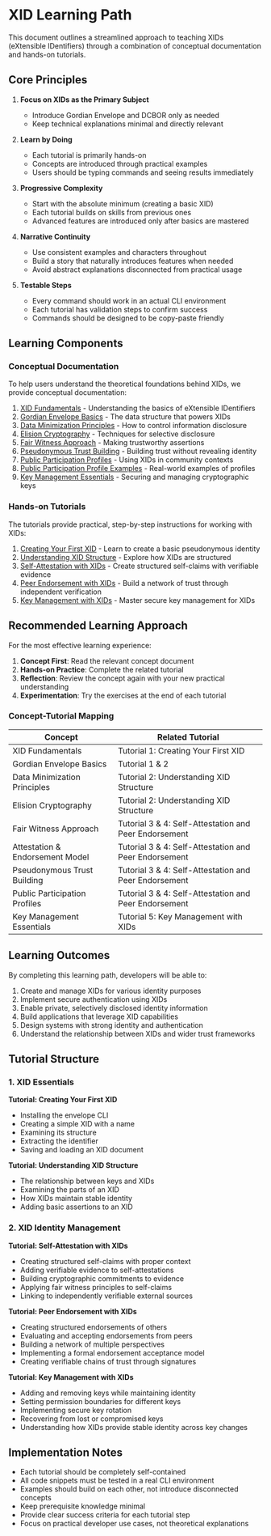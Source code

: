 # XID Learning Path

This document outlines a streamlined approach to teaching XIDs (eXtensible IDentifiers) through a combination of conceptual documentation and hands-on tutorials.

## Core Principles

1. **Focus on XIDs as the Primary Subject**
   - Introduce Gordian Envelope and DCBOR only as needed
   - Keep technical explanations minimal and directly relevant

2. **Learn by Doing**
   - Each tutorial is primarily hands-on
   - Concepts are introduced through practical examples
   - Users should be typing commands and seeing results immediately

3. **Progressive Complexity**
   - Start with the absolute minimum (creating a basic XID)
   - Each tutorial builds on skills from previous ones
   - Advanced features are introduced only after basics are mastered

4. **Narrative Continuity**
   - Use consistent examples and characters throughout
   - Build a story that naturally introduces features when needed
   - Avoid abstract explanations disconnected from practical usage

5. **Testable Steps**
   - Every command should work in an actual CLI environment
   - Each tutorial has validation steps to confirm success
   - Commands should be designed to be copy-paste friendly

## Learning Components

### Conceptual Documentation

To help users understand the theoretical foundations behind XIDs, we provide conceptual documentation:

1. [XID Fundamentals](concepts/xid-fundamentals.md) - Understanding the basics of eXtensible IDentifiers
2. [Gordian Envelope Basics](concepts/gordian-envelope-basics.md) - The data structure that powers XIDs
3. [Data Minimization Principles](concepts/data-minimization-principles.md) - How to control information disclosure
4. [Elision Cryptography](concepts/elision-cryptography.md) - Techniques for selective disclosure
5. [Fair Witness Approach](concepts/fair-witness-approach.md) - Making trustworthy assertions
6. [Pseudonymous Trust Building](concepts/pseudonymous-trust-building.md) - Building trust without revealing identity
7. [Public Participation Profiles](concepts/public-participation-profiles.md) - Using XIDs in community contexts
8. [Public Participation Profile Examples](concepts/public-participation-profile-examples.md) - Real-world examples of profiles
9. [Key Management Essentials](concepts/key-management-essentials.md) - Securing and managing cryptographic keys

### Hands-on Tutorials

The tutorials provide practical, step-by-step instructions for working with XIDs:

1. [Creating Your First XID](tutorials/01-your-first-xid.md) - Learn to create a basic pseudonymous identity
2. [Understanding XID Structure](tutorials/02-understanding-xid-structure.md) - Explore how XIDs are structured
3. [Self-Attestation with XIDs](tutorials/03-self-attestation-with-xids.md) - Create structured self-claims with verifiable evidence
4. [Peer Endorsement with XIDs](tutorials/04-peer-endorsement-with-xids.md) - Build a network of trust through independent verification
5. [Key Management with XIDs](tutorials/05-key-management-with-xids.md) - Master secure key management for XIDs

## Recommended Learning Approach

For the most effective learning experience:

1. **Concept First**: Read the relevant concept document
2. **Hands-on Practice**: Complete the related tutorial
3. **Reflection**: Review the concept again with your new practical understanding
4. **Experimentation**: Try the exercises at the end of each tutorial

### Concept-Tutorial Mapping

| Concept | Related Tutorial |
|---------|------------------|
| XID Fundamentals | Tutorial 1: Creating Your First XID |
| Gordian Envelope Basics | Tutorial 1 & 2 |
| Data Minimization Principles | Tutorial 2: Understanding XID Structure |
| Elision Cryptography | Tutorial 2: Understanding XID Structure |
| Fair Witness Approach | Tutorial 3 & 4: Self-Attestation and Peer Endorsement |
| Attestation & Endorsement Model | Tutorial 3 & 4: Self-Attestation and Peer Endorsement |
| Pseudonymous Trust Building | Tutorial 3 & 4: Self-Attestation and Peer Endorsement |
| Public Participation Profiles | Tutorial 3 & 4: Self-Attestation and Peer Endorsement |
| Key Management Essentials | Tutorial 5: Key Management with XIDs |

## Learning Outcomes

By completing this learning path, developers will be able to:

1. Create and manage XIDs for various identity purposes
2. Implement secure authentication using XIDs
3. Enable private, selectively disclosed identity information
4. Build applications that leverage XID capabilities
5. Design systems with strong identity and authentication
6. Understand the relationship between XIDs and wider trust frameworks

## Tutorial Structure

### 1. XID Essentials

**Tutorial: Creating Your First XID**
- Installing the envelope CLI
- Creating a simple XID with a name
- Examining its structure
- Extracting the identifier
- Saving and loading an XID document

**Tutorial: Understanding XID Structure**
- The relationship between keys and XIDs
- Examining the parts of an XID
- How XIDs maintain stable identity
- Adding basic assertions to an XID

### 2. XID Identity Management

**Tutorial: Self-Attestation with XIDs**
- Creating structured self-claims with proper context
- Adding verifiable evidence to self-attestations
- Building cryptographic commitments to evidence
- Applying fair witness principles to self-claims
- Linking to independently verifiable external sources

**Tutorial: Peer Endorsement with XIDs**
- Creating structured endorsements of others
- Evaluating and accepting endorsements from peers
- Building a network of multiple perspectives
- Implementing a formal endorsement acceptance model
- Creating verifiable chains of trust through signatures

**Tutorial: Key Management with XIDs**
- Adding and removing keys while maintaining identity
- Setting permission boundaries for different keys
- Implementing secure key rotation
- Recovering from lost or compromised keys
- Understanding how XIDs provide stable identity across key changes


## Implementation Notes

- Each tutorial should be completely self-contained
- All code snippets must be tested in a real CLI environment
- Examples should build on each other, not introduce disconnected concepts
- Keep prerequisite knowledge minimal
- Provide clear success criteria for each tutorial step
- Focus on practical developer use cases, not theoretical explanations
